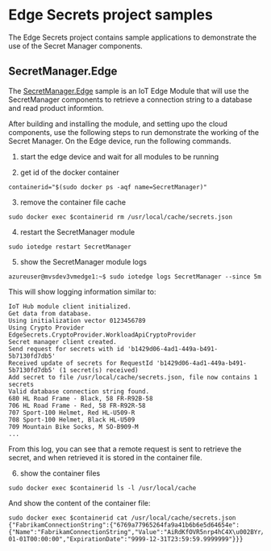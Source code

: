 # Edge Secrets project samples

The Edge Secrets project contains sample applications to demonstrate the use of the Secret Manager components.

## SecretManager.Edge

The [SecretManager.Edge](../Samples/SecretManager.Edge) sample is an IoT Edge Module that will use the SecretManager components to retrieve a connection string to a database and read product informtion.

After building and installing the module, and setting upo the cloud components, use the following steps to run demonstrate the working of the Secret Manager. On the Edge device, run the following commands.

1. start the edge device and wait for all modules to be running

2. get id of the docker container
```
containerid="$(sudo docker ps -aqf name=SecretManager)"
```

3. remove the container file cache
```
sudo docker exec $containerid rm /usr/local/cache/secrets.json
```

4. restart the SecretManager module
```
sudo iotedge restart SecretManager
```

5. show the SecretManager module logs
```
azureuser@mvsdev3vmedge1:~$ sudo iotedge logs SecretManager --since 5m
```
This will show logging information similar to:
```
IoT Hub module client initialized.
Get data from database.
Using initialization vector 0123456789
Using Crypto Provider EdgeSecrets.CryptoProvider.WorkloadApiCryptoProvider
Secret manager client created.
Send request for secrets with id 'b1429d06-4ad1-449a-b491-5b7130fd7db5'
Received update of secrets for RequestId 'b1429d06-4ad1-449a-b491-5b7130fd7db5' (1 secret(s) received)
Add secret to file /usr/local/cache/secrets.json, file now contains 1 secrets
Valid database connection string found.
680 HL Road Frame - Black, 58 FR-R92B-58
706 HL Road Frame - Red, 58 FR-R92R-58
707 Sport-100 Helmet, Red HL-U509-R
708 Sport-100 Helmet, Black HL-U509
709 Mountain Bike Socks, M SO-B909-M
...
```
From this log, you can see that a remote request is sent to retrieve the secret, and when retrieved it is stored in the container file.

6. show the container files
```
sudo docker exec $containerid ls -l /usr/local/cache
```
And show the content of the container file:
```
sudo docker exec $containerid cat /usr/local/cache/secrets.json
{"FabrikamConnectionString":{"6769a77965264fa9a41b6b6e5d64654e":{"Name":"FabrikamConnectionString","Value":"AiRdKfOVR5nrp4hC4X\u002BYr/CQMynmnQ76bipeQ4wJOP/vLPNYYj12dTAG3doSVT14GxAPCs08aD6v\u002BTkUK5XK7OJ7XmPx\u002Bbj92fH5mZ6716WiEtIzGlAGOXYn\u002BJ3L7edy5Tb45SkUMTGgB14QQqV1qWL79HPtM/vaKFX5VEIVigqzSCTANXGJwE5Ktvx1DTev3eNSyhuNoPHO7pRf8/PDOhmqWZ2Sut8ZZIpopPraKEUE7WirXPtse64ZjBn13lLzsH02BbgGsZVW65Y49iOxpacvtEoy/ARlnQQkUgbCaJYbH3p2d51PUhOiTZLjSDjelvafc5kirvE\u002BGHdQyEORT\u002BRilEll","Version":"6769a77965264fa9a41b6b6e5d64654e","ActivationDate":"0001-01-01T00:00:00","ExpirationDate":"9999-12-31T23:59:59.9999999"}}}
```
